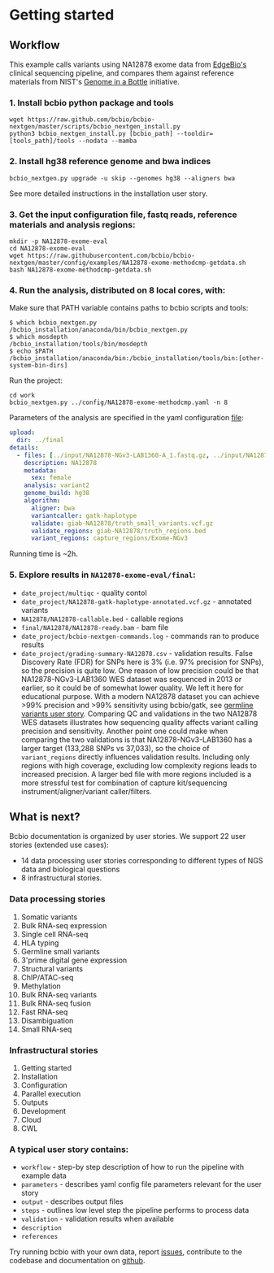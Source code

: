 # Getting started

## Workflow

This example calls variants using NA12878 exome data from
[EdgeBio's](https://www.edgebio.com/) clinical sequencing pipeline,
and compares them against reference materials from NIST's
[Genome in a Bottle](https://www.nist.gov/programs-projects/genome-bottle) initiative.

### 1. Install bcbio python package and tools

```shell
wget https://raw.github.com/bcbio/bcbio-nextgen/master/scripts/bcbio_nextgen_install.py
python3 bcbio_nextgen_install.py [bcbio_path] --tooldir=[tools_path]/tools --nodata --mamba
```

### 2. Install hg38 reference genome and bwa indices

```shell
bcbio_nextgen.py upgrade -u skip --genomes hg38 --aligners bwa
```
See more detailed instructions in the installation user story.

### 3. Get the input configuration file, fastq reads, reference materials and analysis regions:

```shell
mkdir -p NA12878-exome-eval
cd NA12878-exome-eval
wget https://raw.githubusercontent.com/bcbio/bcbio-nextgen/master/config/examples/NA12878-exome-methodcmp-getdata.sh
bash NA12878-exome-methodcmp-getdata.sh
```

### 4. Run the analysis, distributed on 8 local cores, with:

Make sure that PATH variable contains paths to bcbio scripts and tools:
```shell
$ which bcbio_nextgen.py
/bcbio_installation/anaconda/bin/bcbio_nextgen.py
$ which mosdepth
/bcbio_installation/tools/bin/mosdepth
$ echo $PATH
/bcbio_installation/anaconda/bin:/bcbio_installation/tools/bin:[other-system-bin-dirs]
```

Run the project:

```shell
cd work
bcbio_nextgen.py ../config/NA12878-exome-methodcmp.yaml -n 8
```

Parameters of the analysis are specified in the yaml configuration [file](https://github.com/bcbio/bcbio-nextgen/blob/master/config/examples/NA12878-exome-methodcmp.yaml):

```yaml
upload:
  dir: ../final
details:
  - files: [../input/NA12878-NGv3-LAB1360-A_1.fastq.gz, ../input/NA12878-NGv3-LAB1360-A_2.fastq.gz]
    description: NA12878
    metadata:
      sex: female
    analysis: variant2
    genome_build: hg38
    algorithm:
      aligner: bwa
      variantcaller: gatk-haplotype
      validate: giab-NA12878/truth_small_variants.vcf.gz
      validate_regions: giab-NA12878/truth_regions.bed
      variant_regions: capture_regions/Exome-NGv3
```
Running time is ~2h.

### 5. Explore results in `NA12878-exome-eval/final`:
*  `date_project/multiqc` - quality contol
*  `date_project/NA12878-gatk-haplotype-annotated.vcf.gz` - annotated variants
*  `NA12878/NA12878-callable.bed` - callable regions
*  `final/NA12878/NA12878-ready.bam` - bam file
*  `date_project/bcbio-nextgen-commands.log` - commands ran to produce results
*  `date_project/grading-summary-NA12878.csv` - validation results.
False Discovery Rate (FDR) for SNPs here is 3% (i.e. 97% precision for SNPs),
so the precision is quite low.
One reason of low precision could be that NA12878-NGv3-LAB1360 WES dataset
was sequenced in 2013 or earlier, so it could be of somewhat lower quality.
We left it here for educational purpose.
With a modern NA12878 dataset you can achieve >99% precision and >99% sensitivity using bcbio/gatk,
see [germline variants user story](germline_variants.html#workflow1-validate-hg38-calls).
Comparing QC and validations in the two NA12878 WES datasets illustrates how sequencing quality affects variant calling precision and sensitivity.
Another point one could make when comparing the two validations is that NA12878-NGv3-LAB1360
has a larger target (133,288 SNPs vs 37,033), so the choice of `variant_regions` directly influences validation results.
Including only regions with high coverage, excluding low complexity regions leads to increased precision.
A larger bed file with more regions included is a more stressful test for combination of capture kit/sequencing instrument/aligner/variant caller/filters.

## What is next?
Bcbio documentation is organized by user stories. We support 22 user stories (extended use cases):
* 14 data processing user stories corresponding to different types of NGS data
and biological questions
* 8 infrastructural stories.

### Data processing stories
1. Somatic variants
2. Bulk RNA-seq expression
3. Single cell RNA-seq
4. HLA typing
5. Germline small variants
6. 3'prime digital gene expression
7. Structural variants
8. ChIP/ATAC-seq
9. Methylation
10. Bulk RNA-seq variants
11. Bulk RNA-seq fusion
12. Fast RNA-seq
13. Disambiguation
14. Small RNA-seq

### Infrastructural stories
1. Getting started
2. Installation
3. Configuration
4. Parallel execution
5. Outputs
6. Development
7. Cloud
8. CWL

### A typical user story contains:
- `workflow` - step-by step description of how to run the pipeline with example data
- `parameters` - describes yaml config file parameters relevant for the user story
- `output` - describes output files
- `steps` - outlines low level step the pipeline performs to process data
- `validation` - validation results when available
- `description`
- `references`

Try running bcbio with your own data, report [issues](https://github.com/bcbio/bcbio-nextgen/issues),
contribute to the codebase and documentation on [github](https://github.com/bcbio/bcbio-nextgen/).
